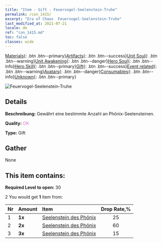 ```yaml
---
title: "Item - Gift - Feuervogel-Seelenstein-Truhe"
permalink: /con_1415/
excerpt: "Era of Chaos  Feuervogel-Seelenstein-Truhe"
last_modified_at: 2021-07-21
locale: de
ref: "con_1415.md"
toc: false
classes: wide
---
```

 [Materials](/ItemsDE/){: .btn .btn--primary}[Artifacts](/ItemsDE/Artifacts/){: .btn .btn--success}[Unit Soul](/ItemsDE/UnitSoul/){: .btn .btn--warning}[Unit Awakening](/ItemsDE/UnitAwakening/){: .btn .btn--danger}[Hero Soul](/ItemsDE/HeroSoul/){: .btn .btn--info}[Hero Skill](/ItemsDE/HeroSkill/){: .btn .btn--primary}[Gift](/ItemsDE/Gift/){: .btn .btn--success}[Event related](/ItemsDE/Events/){: .btn .btn--warning}[Avatars](/ItemsDE/Avatars/){: .btn .btn--danger}[Consumables](/ItemsDE/Consumables/){: .btn .btn--info}[Unknown](/ItemsDE/Unknown/){: .btn .btn--primary}

 ![Feuervogel-Seelenstein-Truhe](/images/t/i_907028.png)

## Details
 **Beschreibung:** Gewährt eine bestimmte Anzahl an Phönix-Seelensteinen.

 **Quality:** <span style="color: #DA70D6">OK</span>

 **Type:** Gift

## Gather

  None

## This item contains:

 **Required Level to open:** 30

 2 You would get **1** item  from:

  | Nr | Amount |     Item    | Drop Rate,% |
  |:---|:-------|:------------|:---------:|
  | 1 |  **1x** | [Seelenstein des Phönix](/ItemsDE/unt_348/) | 25 | 
  | 2 |  **2x** | [Seelenstein des Phönix](/ItemsDE/unt_348/) | 60 | 
  | 3 |  **3x** | [Seelenstein des Phönix](/ItemsDE/unt_348/) | 15 | 
